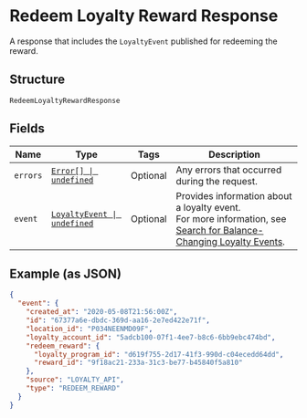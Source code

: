 
# Redeem Loyalty Reward Response

A response that includes the `LoyaltyEvent` published for redeeming the reward.

## Structure

`RedeemLoyaltyRewardResponse`

## Fields

| Name | Type | Tags | Description |
|  --- | --- | --- | --- |
| `errors` | [`Error[] \| undefined`](../../doc/models/error.md) | Optional | Any errors that occurred during the request. |
| `event` | [`LoyaltyEvent \| undefined`](../../doc/models/loyalty-event.md) | Optional | Provides information about a loyalty event.<br>For more information, see [Search for Balance-Changing Loyalty Events](../../https://developer.squareup.com/docs/loyalty-api/loyalty-events). |

## Example (as JSON)

```json
{
  "event": {
    "created_at": "2020-05-08T21:56:00Z",
    "id": "67377a6e-dbdc-369d-aa16-2e7ed422e71f",
    "location_id": "P034NEENMD09F",
    "loyalty_account_id": "5adcb100-07f1-4ee7-b8c6-6bb9ebc474bd",
    "redeem_reward": {
      "loyalty_program_id": "d619f755-2d17-41f3-990d-c04ecedd64dd",
      "reward_id": "9f18ac21-233a-31c3-be77-b45840f5a810"
    },
    "source": "LOYALTY_API",
    "type": "REDEEM_REWARD"
  }
}
```

